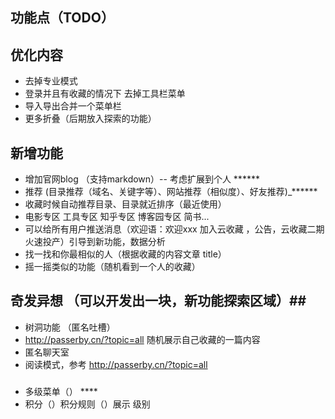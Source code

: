## 功能点（TODO） ##


##  优化内容 ##
- 去掉专业模式
- 登录并且有收藏的情况下 去掉工具栏菜单
- 导入导出合并一个菜单栏
- 更多折叠（后期放入探索的功能）


## 新增功能 ##
- 增加官网blog （支持markdown）-- 考虑扩展到个人  ******
- 推荐 (目录推荐（域名、关键字等）、网站推荐（相似度）、好友推荐)_******
- 收藏时候自动推荐目录、目录就近排序（最近使用）
- 电影专区  工具专区 知乎专区 博客园专区  简书... 
- 可以给所有用户推送消息（欢迎语：欢迎xxx 加入云收藏  ，公告，云收藏二期火速投产）引导到新功能，数据分析
- 找一找和你最相似的人（根据收藏的内容文章 title）
- 摇一摇类似的功能（随机看到一个人的收藏）



## 奇发异想 （可以开发出一块，新功能探索区域）##
- 树洞功能 （匿名吐槽）
- http://passerby.cn/?topic=all  随机展示自己收藏的一篇内容
- 匿名聊天室
- 阅读模式，参考 http://passerby.cn/?topic=all 


### 

- 多级菜单（） **** 
- 积分（）积分规则（）展示 级别
